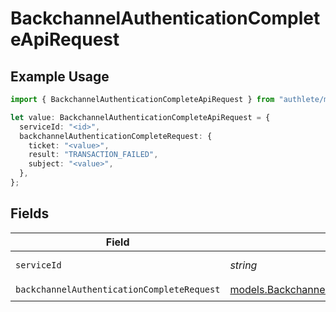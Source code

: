 # BackchannelAuthenticationCompleteApiRequest

## Example Usage

```typescript
import { BackchannelAuthenticationCompleteApiRequest } from "authlete/models/operations";

let value: BackchannelAuthenticationCompleteApiRequest = {
  serviceId: "<id>",
  backchannelAuthenticationCompleteRequest: {
    ticket: "<value>",
    result: "TRANSACTION_FAILED",
    subject: "<value>",
  },
};
```

## Fields

| Field                                                                                                       | Type                                                                                                        | Required                                                                                                    | Description                                                                                                 |
| ----------------------------------------------------------------------------------------------------------- | ----------------------------------------------------------------------------------------------------------- | ----------------------------------------------------------------------------------------------------------- | ----------------------------------------------------------------------------------------------------------- |
| `serviceId`                                                                                                 | *string*                                                                                                    | :heavy_check_mark:                                                                                          | A service ID.                                                                                               |
| `backchannelAuthenticationCompleteRequest`                                                                  | [models.BackchannelAuthenticationCompleteRequest](../../models/backchannelauthenticationcompleterequest.md) | :heavy_check_mark:                                                                                          | N/A                                                                                                         |